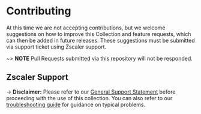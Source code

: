 # Contributing

At this time we are not accepting contributions, but we welcome suggestions on how to improve this Collection and feature requests, which can then be added in future releases. These suggestions must be submitted via support ticket using Zscaler support.

~> **NOTE** Pull Requests submitted via this repository will not be responded.

## Zscaler Support

-> **Disclaimer:** Please refer to our [General Support Statement](https://zscaler.github.io/zpacloud-ansible/support.html) before proceeding with the use of this collection. You can also refer to our [troubleshooting guide](https://zscaler.github.io/zpacloud-ansible/troubleshooting.html) for guidance on typical problems.
